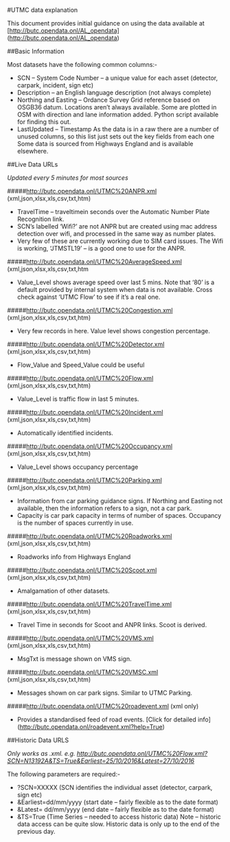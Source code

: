 #UTMC data explanation

This document provides initial guidance on using the data available at [http://butc.opendata.onl/AL_opendata] (http://butc.opendata.onl/AL_opendata)

##Basic Information

Most datasets have the following common columns:-
-	SCN – System Code Number – a unique value for each asset (detector, carpark, incident, sign etc)
-	Description – an English language description (not always complete)
-	Northing and Easting – Ordance Survey Grid reference based on OSGB36 datum. Locations aren’t always available. Some are plotted in OSM with direction and lane information added. Python script available for finding this out.
-	LastUpdated – Timestamp
As the data is in a raw there are a number of unused columns, so this list just sets out the key fields from each one
Some data is sourced from Highways England and is available elsewhere.

##Live Data URLs 

*Updated every 5 minutes for most sources*

#####http://butc.opendata.onl/UTMC%20ANPR.xml (xml,json,xlsx,xls,csv,txt,htm)

-	TravelTime – traveltimein seconds over the Automatic Number Plate Recognition link.
-	SCN’s labelled ‘Wifi?’ are not ANPR but are created using mac address detection over wifi, and processed in the same way as number plates.
-	Very few of these are currently working due to SIM card issues. The Wifi is working, ‘JTMSTL19’ – is a good one to use for the ANPR.

#####http://butc.opendata.onl/UTMC%20AverageSpeed.xml (xml,json,xlsx,xls,csv,txt,htm

-	Value_Level shows average speed over last 5 mins. Note that ‘80’ is a default provided by internal system when data is not available. Cross check against ‘UTMC Flow’ to see if it’s a real one.

#####http://butc.opendata.onl/UTMC%20Congestion.xml (xml,json,xlsx,xls,csv,txt,htm)

-	Very few records in here. Value level shows congestion percentage.

#####http://butc.opendata.onl/UTMC%20Detector.xml (xml,json,xlsx,xls,csv,txt,htm)

-	Flow_Value and Speed_Value could be useful

#####http://butc.opendata.onl/UTMC%20Flow.xml (xml,json,xlsx,xls,csv,txt,htm)

-	Value_Level is traffic flow in last 5 minutes.

#####http://butc.opendata.onl/UTMC%20Incident.xml (xml,json,xlsx,xls,csv,txt,htm)

-	Automatically identified incidents.

#####http://butc.opendata.onl/UTMC%20Occupancy.xml (xml,json,xlsx,xls,csv,txt,htm)

-	Value_Level shows occupancy percentage

#####http://butc.opendata.onl/UTMC%20Parking.xml (xml,json,xlsx,xls,csv,txt,htm)

-	Information from car parking guidance signs. If Northing and Easting not available, then the information refers to a sign, not a car park.
-	Capacity is car park capacity in terms of number of spaces. Occupancy is the number of spaces currently in use.

#####http://butc.opendata.onl/UTMC%20Roadworks.xml (xml,json,xlsx,xls,csv,txt,htm)

-	Roadworks info from Highways England

#####http://butc.opendata.onl/UTMC%20Scoot.xml (xml,json,xlsx,xls,csv,txt,htm)

-	Amalgamation of other datasets.

#####http://butc.opendata.onl/UTMC%20TravelTime.xml (xml,json,xlsx,xls,csv,txt,htm)

-	Travel Time in seconds for Scoot and ANPR links. Scoot is derived.

#####http://butc.opendata.onl/UTMC%20VMS.xml (xml,json,xlsx,xls,csv,txt,htm)

-	MsgTxt is message shown on VMS sign.

#####http://butc.opendata.onl/UTMC%20VMSC.xml (xml,json,xlsx,xls,csv,txt,htm)

-	Messages shown on car park signs. Similar to UTMC Parking.

#####http://butc.opendata.onl/UTMC%20roadevent.xml (xml only)

-	Provides a standardised feed of road events. [Click for detailed info] (http://butc.opendata.onl/roadevent.xml?help=True) 

##Historic Data URLS

*Only works as .xml.
e.g. http://butc.opendata.onl/UTMC%20Flow.xml?SCN=N13192A&TS=True&Earliest=25/10/2016&Latest=27/10/2016*

The following parameters are required:-
-	?SCN=XXXXX (SCN identifies the individual asset (detector, carpark, sign etc)
-	&Earliest=dd/mm/yyyy (start date – fairly flexible as to the date format)
-	&Latest= dd/mm/yyyy (end date – fairly flexible as to the date format)
-	&TS=True (Time Series – needed to access historic data)
Note – historic data access can be quite slow. Historic data is only up to the end of the previous day.
